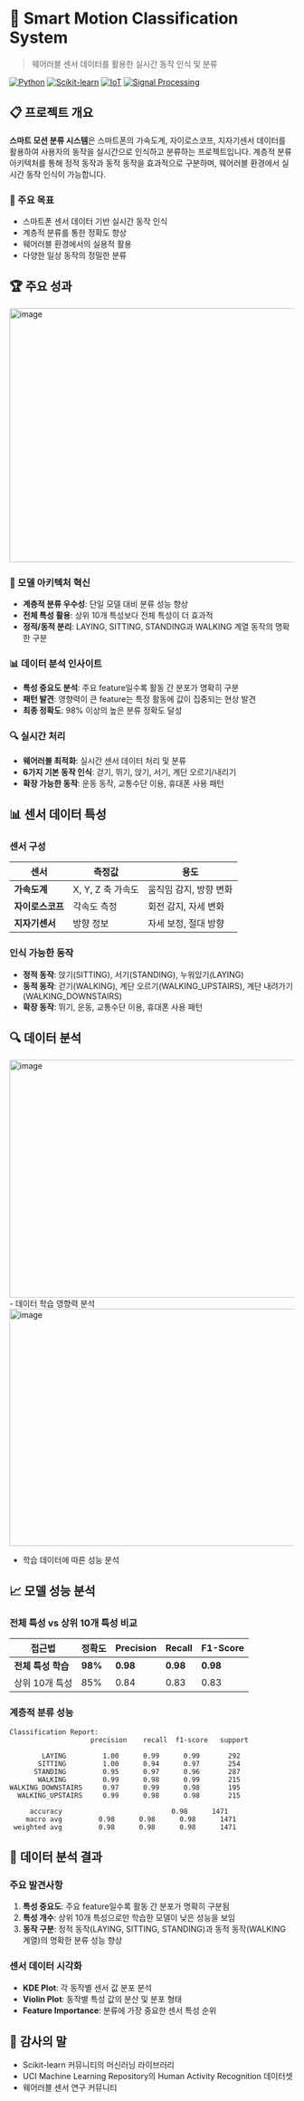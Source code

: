 # 📱 Smart Motion Classification System
> 웨어러블 센서 데이터를 활용한 실시간 동작 인식 및 분류

[![Python](https://img.shields.io/badge/Python-3.8+-blue.svg)](https://www.python.org/downloads/)
[![Scikit-learn](https://img.shields.io/badge/Scikit--learn-1.0+-orange.svg)](https://scikit-learn.org/)
[![IoT](https://img.shields.io/badge/IoT-Sensor%20Data-green.svg)]()
[![Signal Processing](https://img.shields.io/badge/Signal-Processing-red.svg)]()

## 📋 프로젝트 개요

**스마트 모션 분류 시스템**은 스마트폰의 가속도계, 자이로스코프, 지자기센서 데이터를 활용하여 사용자의 동작을 실시간으로 인식하고 분류하는 프로젝트입니다. 
계층적 분류 아키텍처를 통해 정적 동작과 동적 동작을 효과적으로 구분하며, 웨어러블 환경에서 실시간 동작 인식이 가능합니다.

### 🎯 주요 목표
- 스마트폰 센서 데이터 기반 실시간 동작 인식
- 계층적 분류를 통한 정확도 향상
- 웨어러블 환경에서의 실용적 활용
- 다양한 일상 동작의 정밀한 분류

## 🏆 주요 성과

<img width="1274" height="449" alt="image" src="https://github.com/user-attachments/assets/04134fdc-263d-4583-a812-0217b83bfc69" />

### 🧠 모델 아키텍처 혁신
- **계층적 분류 우수성**: 단일 모델 대비 분류 성능 향상
- **전체 특성 활용**: 상위 10개 특성보다 전체 특성이 더 효과적
- **정적/동적 분리**: LAYING, SITTING, STANDING과 WALKING 계열 동작의 명확한 구분

### 📊 데이터 분석 인사이트
- **특성 중요도 분석**: 주요 feature일수록 활동 간 분포가 명확히 구분
- **패턴 발견**: 영향력이 큰 feature는 특정 활동에 값이 집중되는 현상 발견
- **최종 정확도**: 98% 이상의 높은 분류 정확도 달성

### 🔍 실시간 처리
- **웨어러블 최적화**: 실시간 센서 데이터 처리 및 분류
- **6가지 기본 동작 인식**: 걷기, 뛰기, 앉기, 서기, 계단 오르기/내리기
- **확장 가능한 동작**: 운동 동작, 교통수단 이용, 휴대폰 사용 패턴

## 📊 센서 데이터 특성

### 센서 구성
| 센서 | 측정값 | 용도 |
|------|--------|------|
| **가속도계** | X, Y, Z 축 가속도 | 움직임 감지, 방향 변화 |
| **자이로스코프** | 각속도 측정 | 회전 감지, 자세 변화 |
| **지자기센서** | 방향 정보 | 자세 보정, 절대 방향 |

### 인식 가능한 동작
- **정적 동작**: 앉기(SITTING), 서기(STANDING), 누워있기(LAYING)
- **동적 동작**: 걷기(WALKING), 계단 오르기(WALKING_UPSTAIRS), 계단 내려가기(WALKING_DOWNSTAIRS)
- **확장 동작**: 뛰기, 운동, 교통수단 이용, 휴대폰 사용 패턴

## 🔍 데이터 분석
<img width="1443" height="420" alt="image" src="https://github.com/user-attachments/assets/c983bc8d-fb06-483f-9063-2a1d5ce7d2a4" />
- 데이터 학습 영향력 분석

<img width="1584" height="419" alt="image" src="https://github.com/user-attachments/assets/92175d3c-c7c3-4457-a2e0-c6881523cc07" />

- 학습 데이터에 따른 성능 분석


## 📈 모델 성능 분석

### 전체 특성 vs 상위 10개 특성 비교

| 접근법 | 정확도 | Precision | Recall | F1-Score |
|--------|--------|-----------|--------|----------|
| **전체 특성 학습** | **98%** | **0.98** | **0.98** | **0.98** |
| 상위 10개 특성 | 85% | 0.84 | 0.83 | 0.83 |

### 계층적 분류 성능
```
Classification Report:
                    precision    recall  f1-score   support

        LAYING         1.00      0.99      0.99       292
       SITTING         1.00      0.94      0.97       254
      STANDING         0.95      0.97      0.96       287
       WALKING         0.99      0.98      0.99       215
WALKING_DOWNSTAIRS     0.97      0.99      0.98       195
  WALKING_UPSTAIRS     0.99      0.98      0.98       215

     accuracy                           0.98      1471
    macro avg         0.98      0.98      0.98      1471
 weighted avg         0.98      0.98      0.98      1471
```

## 🔬 데이터 분석 결과

### 주요 발견사항
1. **특성 중요도**: 주요 feature일수록 활동 간 분포가 명확히 구분됨
2. **특성 개수**: 상위 10개 특성으로만 학습한 모델이 낮은 성능을 보임
3. **동작 구분**: 정적 동작(LAYING, SITTING, STANDING)과 동적 동작(WALKING 계열)의 명확한 분류 성능 향상

### 센서 데이터 시각화
- **KDE Plot**: 각 동작별 센서 값 분포 분석
- **Violin Plot**: 동작별 특성 값의 분산 및 분포 형태
- **Feature Importance**: 분류에 가장 중요한 센서 특성 순위


## 🙏 감사의 말

- Scikit-learn 커뮤니티의 머신러닝 라이브러리
- UCI Machine Learning Repository의 Human Activity Recognition 데이터셋
- 웨어러블 센서 연구 커뮤니티
